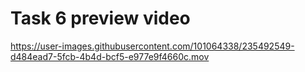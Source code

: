 
# Task 6 preview video

https://user-images.githubusercontent.com/101064338/235492549-d484ead7-5fcb-4b4d-bcf5-e977e9f4660c.mov
